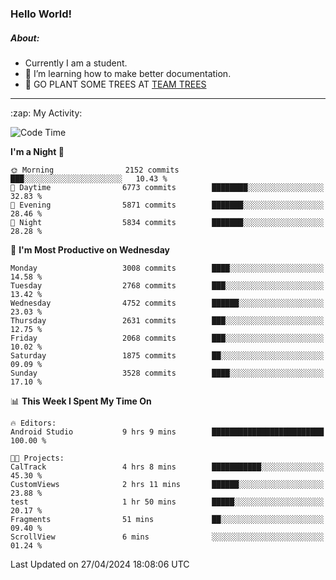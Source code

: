### Hello World!

##### About:
- Currently I am a student.
- 🌱 I’m learning how to make better documentation.
- 🌱 GO PLANT SOME TREES AT [TEAM TREES](https://teamtrees.org/)

---
  <summary>:zap: My Activity:</summary>
  
<!--START_SECTION:waka-->
![Code Time](http://img.shields.io/badge/Code%20Time-1%2C327%20hrs%2037%20mins-blue)

**I'm a Night 🦉** 

```text
🌞 Morning                2152 commits        ███░░░░░░░░░░░░░░░░░░░░░░   10.43 % 
🌆 Daytime                6773 commits        ████████░░░░░░░░░░░░░░░░░   32.83 % 
🌃 Evening                5871 commits        ███████░░░░░░░░░░░░░░░░░░   28.46 % 
🌙 Night                  5834 commits        ███████░░░░░░░░░░░░░░░░░░   28.28 % 
```
📅 **I'm Most Productive on Wednesday** 

```text
Monday                   3008 commits        ████░░░░░░░░░░░░░░░░░░░░░   14.58 % 
Tuesday                  2768 commits        ███░░░░░░░░░░░░░░░░░░░░░░   13.42 % 
Wednesday                4752 commits        ██████░░░░░░░░░░░░░░░░░░░   23.03 % 
Thursday                 2631 commits        ███░░░░░░░░░░░░░░░░░░░░░░   12.75 % 
Friday                   2068 commits        ███░░░░░░░░░░░░░░░░░░░░░░   10.02 % 
Saturday                 1875 commits        ██░░░░░░░░░░░░░░░░░░░░░░░   09.09 % 
Sunday                   3528 commits        ████░░░░░░░░░░░░░░░░░░░░░   17.10 % 
```


📊 **This Week I Spent My Time On** 

```text
🔥 Editors: 
Android Studio           9 hrs 9 mins        █████████████████████████   100.00 % 

🐱‍💻 Projects: 
CalTrack                 4 hrs 8 mins        ███████████░░░░░░░░░░░░░░   45.30 % 
CustomViews              2 hrs 11 mins       ██████░░░░░░░░░░░░░░░░░░░   23.88 % 
test                     1 hr 50 mins        █████░░░░░░░░░░░░░░░░░░░░   20.17 % 
Fragments                51 mins             ██░░░░░░░░░░░░░░░░░░░░░░░   09.40 % 
ScrollView               6 mins              ░░░░░░░░░░░░░░░░░░░░░░░░░   01.24 % 
```


 Last Updated on 27/04/2024 18:08:06 UTC
<!--END_SECTION:waka-->
